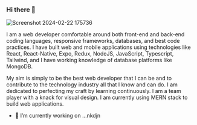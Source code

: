 ### Hi there 👋
![Screenshot 2024-02-22 175736](https://github.com/VishalMX3/VishalMX3/assets/63143819/264f92a9-aae5-4a6d-9a3b-307d051b38af)


I am a web developer comfortable around both front-end and back-end coding languages, responsive frameworks, databases, and best code practices. I have built web and mobile applications using technologies like React, React-Native, Expo, Redux, NodeJS, JavaScript, Typescript, Tailwind, and I have working knowledge of database platforms like MongoDB. 

My aim is simply to be the best web developer that I can be and to contribute to the technology industry all that I know and can do. I am dedicated to perfecting my craft by learning continuously. I am a team player with a knack for visual design. I am currently using MERN stack to build web applications.
- 🔭 I’m currently working on ...nkdjn
<!--
**VishalMX3/VishalMX3** is a ✨ _special_ ✨ repository because its `README.md` (this file) appears on your GitHub profile.

Here are some ideas to get you started:

- 🔭 I’m currently working on ...nkdjn
- 🌱 I’m currently learning ...
- 👯 I’m looking to collaborate on ...
- 🤔 I’m looking for help with ...
- 💬 Ask me about ...
- 📫 How to reach me: ...
- 😄 Pronouns: ...
- ⚡ Fun fact: ...
-->
